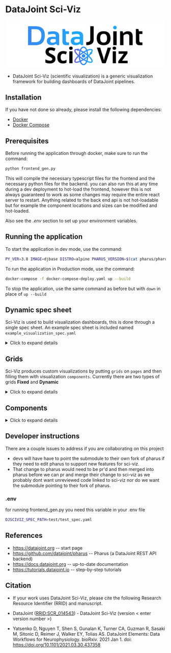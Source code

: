 # DataJoint Sci-Viz

![image](src/logo.svg)

+ DataJoint Sci-Viz (scientific visualization) is a generic visualization framework for building dashboards of DataJoint pipelines.

## Installation

If you have not done so already, please install the following dependencies:

- [Docker](https://docs.docker.com/get-docker/)
- [Docker Compose](https://docs.docker.com/compose/install/)

## Prerequisites

Before running the application through docker, make sure to run the command:

```bash
python frontend_gen.py
```

This will compile the necessary typescript files for the frontend and the necessary python files for the backend.
you can also run this at any time during a dev deployment to hot-load the frontend, however this is not always guaranteed to work as some changes may require the entire react server to restart. Anything related to the back end api is not hot-loadable but for example the component locations and sizes can be modified and hot-loaded.

Also see the _.env_ section to set up your environment variables.

## Running the application

To start the application in dev mode, use the command:

```bash
PY_VER=3.8 IMAGE=djbase DISTRO=alpine PHARUS_VERSION=$(cat pharus/pharus/version.py | tail -1 | awk -F\' '{print $2}') HOST_UID=$(id -u) docker-compose up --build
```

To run the application in Production mode, use the command:

```bash
docker-compose -f docker-compose-deploy.yaml up --build
```

To stop the application, use the same command as before but with `down` in place of `up --build`

## Dynamic spec sheet

Sci-Viz is used to build visualization dashboards, this is done through a single spec sheet. An example spec sheet is included named `example_visualization_spec.yaml`

<details>
<summary>Click to expand details</summary>

Important notes about restrictions in the spec sheet:

- Page names under pages must have a unique name without spaces
- Page routes must be unique
- Grid names under grids must be unique without spaces
- Component names under components must be unique **but can have spaces**
- The routes of individual components must be unique
- Routes must start with a `/`
- Every query needs a restriction, below is the default one.
  - ```python
        def restriction(**kwargs):
            return dict(**kwargs)
    ```
- Overlapping components at the same (x, y) does not work, the grid system will not allow overlapping components it will wrap them horizontally if there is enough space or bump them down to the next row.

If the website does not work after running the frontend generation script check this list to make sure that spec sheet is constructed properly, in the future we may include a script that lints the spec sheet for you. see issue [#20](https://github.com/datajoint/sci-viz/issues/20)

</details>

## Grids

Sci-Viz produces custom visualizations by putting `grids` on `pages` and then filling them with visualization `components`. Currently there are two types of grids **Fixed** and **Dynamic**

<details>
<summary>Click to expand details</summary>

### Fixed mode grid

A fixed mode grid requires all components to explicitly give their position and size on the grid.

A fixed `grid` takes 4 arguments:

- `type:` indicates the type of grid, in this case `type: fixed`
- `columns:` the number of columns that the grid will have
- `row_height:` the height of each row in pixels
- `components:` a yaml dictionary of components to be spawned in the grid

### Dynamic grid mode

A dynamic grid takes a datajoint query and then uses each record and applies that record as a restriction to a template of components. It then spawns a single or group of components for each record of that parent query but the components query is restricted by the entire record that has been passed in from the parent query.

An example of this would be as follows:

- You have one table that represents all identifying data of a subject, lets use Mouse as an example for the subject and the table name
- You also have a table that contains a single plot per Mouse primary key, lets call this table MousePlots
- You have no idea how many plots are in MousePlots but you want to display a live view of all of them
- What you can do is create a dynamic grid with the parent query being for the Mouse table and a plot component with a query for the MousePlot table. This will produce all of the plots that are available without knowing how many there are in the database.

A dynamic `grid` takes 7 arguments:

- `type:` indicates the type of grid, in this case `type: fixed`
- `columns:` the number of columns that the grid will have
- `row_height:` the height of each row in pixels
- `restriction:` a restriction for the datajoint query
- `dj_query:` the parent datajoint query that will provide the restriction records
- `route:` backend api route for the parent query
- `component_templates:` a yaml dictionary of components that serve as a template

Additionally any components in the dynamic grid do not need `x`, `y` , `height`, and `width` fields.

Currently only the `metadata` and `plot` components are supported in dynamic mode.

</details>

## Components

<details>
<summary>Click to expand details</summary>

All components need minimally these fields:

- `type:` indicates the type of component you are trying to generate
- `x:` x position on the grid starting at 0
- `y:` y position on the grid starting at 0
- `height:` the amount of grid squares tall a component can be, minimum 1
- `width:` the amount of grid square wide a compoentnt can be, minimum 1

### Table component

`type:` table

The Table component takes a few additional fields:

- `route:` the backend route for the rest api query, must start with a `/`
- `restriction:` the restriction for the datajoint query
- `dj_query:` the datajoint query for for the table data

If setup correctly the component will render the result of the query in a table that supports paging, sorting, and filtering.

#### Adding color to your tables using projections

```python
def dj_query(vms):
    TableA, TableB = (vms['test_group1_simple'].TableA, vms['test_group1_simple'].TableB)
    return ((TableA * TableB).proj(...,
                                   _sciviz_font='IF(a_name = "Raphael", "rgb(255, 0, 0)", NULL)',
                                   _sciviz_background='IF(a_name = "Raphael", "rgba(50, 255, 0, 0.16)", NULL)',)
                                  ), dict(order_by='b_number')
```

This is an example of a table query that has a projection that applys a text color as well as a background color.
It does so through the use of 2 protected column names:

- `_sciviz_font` for the font color
- `_sciviz_background` for the background color
  these two fields will accept any color format that css does.

In the example we do a join of two tables and then do a projection where we create 2 new columns with the protected names and if a condition is met we set their field to a css-compatable color else we have it be `NULL`. In the example above we use rgb when we do not need transparency and rgba when we do.
[here is a good tool for picking css colors.](https://developer.mozilla.org/en-US/docs/Web/CSS/CSS_Colors/Color_picker_tool)

### Markdown component

`type:` markdown

The markdown component takes one additional field `text: |`
underneath the `|` operator you can place any markdown text block that you want.

### Plot component from stored Plotly JSON

`type:` plot:plotly:stored_json

The plot component takes 3 additional arguments:

- `route:` the backend route for the rest api query, must start with a `/`
- `restriction:` the restriction for the datajoint query
- `dj_query:` the datajoint query for for the table data.

The plot component also takes one optional argument:

- `channels:` (string Arr) channels to listen to for additional restrictions from other components (slider, dropdown, ect.)

Additionally for the plot to render properly the result of your query must be a single entry with one element that is a plotly JSON.
An easy way to do this is to set the `fetch_args=[]` in your `dj_query` to be only the column that contains a plotly JSON and additionaly set your restriction to be the index of the plot you are looking for

### Metadata component

`type:` metadata

The Metadata component takes 3 additional arguments:

- `route:` the backend route for the rest api query, must start with a `/`
- `restriction:` the restriction for the datajoint query
- `dj_query:` the datajoint query for for the table data.

Additionally the metadata component only takes a single row from a table as its input so the `dj_query` and `restriction` need to be properly set to produce a single record. This component is not very useful by itself but when combined with other components as part of a template in a `Dynamic grid` it can provide useful information on what the other components are showing.

### Image component

`type:` file:image:attach

the Image component takes 3 additional arguments:

- `route:` the backend route for the rest api query, must start with a `/`
- `restriction:` the restriction for the datajoint query
- `dj_query:` the datajoint query for for the table data.

Additionally the image that you want to display needs to be stored as a datajoint [attach](https://docs.datajoint.org/python/definition/06.5-External-Data.html?highlight=attach) attribute type and your query should produce only one record with one column which is the column where the image is stored.

### Slider component

The slider is a component that takes a datajoint query and creates a slider based off the payload that the query returns. It turns each record into an index on the slider and also emits the currently selected record on its channel as a restriction to other components.

`type:` slider

the Slider component takes 3 additional arguments:

- `route:` the backend route for the rest api query, must start with a `/`.
- `restriction:` the restriction for the datajoint query.
- `dj_query:` the datajoint query for for the table data.
- `channel:` the name of the channel that the slider outputs its restriction on.

The Slider also takes one optional argument:

- `channels:` the array of channels to listen to for restricting its own query.

### Radiobutton/dropdown-static component

Similar to the Slider, the radiobutton and dropdown-static components are components that supply a selected restriction on a channel to a component that can accept them.

`type:` radiobuttons | dropdown-static

the Radiobutton/dropdown-static component takes 2 additional arguments:

- `channel:` the name of the channel that the Radiobutton/dropdown-static outputs its restriction on.
- `content:` dictionary of key value pairs, the key is what text is shown to the user while the value is the actual restriction. example:

```
content:
  mouse 0: 'mouse_id=0'
  mouse 1: 'mouse_id=1'
  mouse 2: 'mouse_id=2'
```

### dropdown-query component

The dropdown-query component is the same as the slider component except it only expects a result with one column.

`type:` dropdown-query

the dropdown-query component takes 3 additional arguments:

- `route:` the backend route for the rest api query, must start with a `/`.
- `restriction:` the restriction for the datajoint query.
- `dj_query:` the datajoint query for for the table data.
- `channel:` the name of the channel that the slider outputs its restriction on.

</details>

## Developer instructions

There are a couple issues to address if you are collaborating on this project

- devs will have have to point the submodule to their own fork of pharus if they need to edit pharus to support new features for sci-viz.
- That change to pharus would need to be pr'd and then merged into pharus before we can pr and merge their change to sci-viz as we probably dont want unreviewed code linked to sci-viz nor do we want the submodule pointing to their fork of pharus.

### .env

for running frontend_gen.py you need this variable in your .env file

```bash
DJSCIVIZ_SPEC_PATH=test/test_spec.yaml
```

## References

+ https://datajoint.org  -- start page
+ https://github.com/datajoint/pharus -- Pharus (a DataJoint REST API backend)
+ https://docs.datajoint.org -- up-to-date documentation
+ https://tutorials.datajoint.io -- step-by-step tutorials

## Citation

+ If your work uses DataJoint Sci-Viz, please cite the following Research Resource Identifier (RRID) and manuscript.

+ DataJoint ([RRID:SCR_014543](https://scicrunch.org/resolver/SCR_014543)) - DataJoint Sci-Viz (version < enter version number >)

+ Yatsenko D, Nguyen T, Shen S, Gunalan K, Turner CA, Guzman R, Sasaki M, Sitonic D, Reimer J, Walker EY, Tolias AS. DataJoint Elements: Data Workflows for Neurophysiology. bioRxiv. 2021 Jan 1. doi: https://doi.org/10.1101/2021.03.30.437358